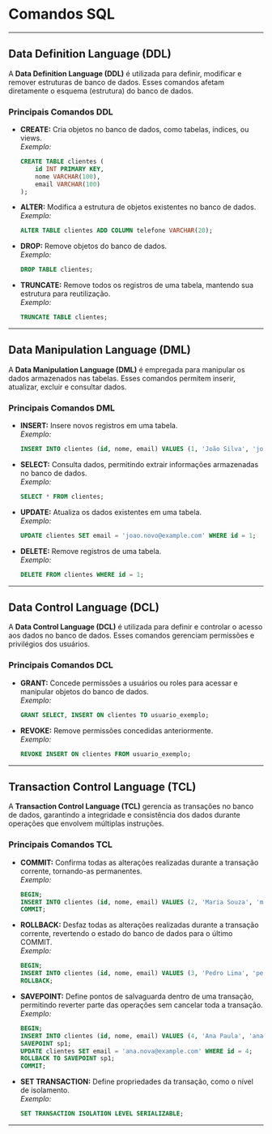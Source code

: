 # Comandos SQL

---

## Data Definition Language (DDL)

A **Data Definition Language (DDL)** é utilizada para definir, modificar e remover estruturas de banco de dados. Esses comandos afetam diretamente o esquema (estrutura) do banco de dados.

### Principais Comandos DDL

- **CREATE:** Cria objetos no banco de dados, como tabelas, índices, ou views.  
  *Exemplo:*
  ```sql
  CREATE TABLE clientes (
      id INT PRIMARY KEY,
      nome VARCHAR(100),
      email VARCHAR(100)
  );
  ```

- **ALTER:** Modifica a estrutura de objetos existentes no banco de dados.  
  *Exemplo:*
  ```sql
  ALTER TABLE clientes ADD COLUMN telefone VARCHAR(20);
  ```

- **DROP:** Remove objetos do banco de dados.  
  *Exemplo:*
  ```sql
  DROP TABLE clientes;
  ```

- **TRUNCATE:** Remove todos os registros de uma tabela, mantendo sua estrutura para reutilização.  
  *Exemplo:*
  ```sql
  TRUNCATE TABLE clientes;
  ```

---

## Data Manipulation Language (DML)

A **Data Manipulation Language (DML)** é empregada para manipular os dados armazenados nas tabelas. Esses comandos permitem inserir, atualizar, excluir e consultar dados.

### Principais Comandos DML

- **INSERT:** Insere novos registros em uma tabela.  
  *Exemplo:*
  ```sql
  INSERT INTO clientes (id, nome, email) VALUES (1, 'João Silva', 'joao@example.com');
  ```

- **SELECT:** Consulta dados, permitindo extrair informações armazenadas no banco de dados.  
  *Exemplo:*
  ```sql
  SELECT * FROM clientes;
  ```

- **UPDATE:** Atualiza os dados existentes em uma tabela.  
  *Exemplo:*
  ```sql
  UPDATE clientes SET email = 'joao.novo@example.com' WHERE id = 1;
  ```

- **DELETE:** Remove registros de uma tabela.  
  *Exemplo:*
  ```sql
  DELETE FROM clientes WHERE id = 1;
  ```

---

## Data Control Language (DCL)

A **Data Control Language (DCL)** é utilizada para definir e controlar o acesso aos dados no banco de dados. Esses comandos gerenciam permissões e privilégios dos usuários.

### Principais Comandos DCL

- **GRANT:** Concede permissões a usuários ou roles para acessar e manipular objetos do banco de dados.  
  *Exemplo:*
  ```sql
  GRANT SELECT, INSERT ON clientes TO usuario_exemplo;
  ```

- **REVOKE:** Remove permissões concedidas anteriormente.  
  *Exemplo:*
  ```sql
  REVOKE INSERT ON clientes FROM usuario_exemplo;
  ```

---

## Transaction Control Language (TCL)

A **Transaction Control Language (TCL)** gerencia as transações no banco de dados, garantindo a integridade e consistência dos dados durante operações que envolvem múltiplas instruções.

### Principais Comandos TCL

- **COMMIT:** Confirma todas as alterações realizadas durante a transação corrente, tornando-as permanentes.  
  *Exemplo:*
  ```sql
  BEGIN;
  INSERT INTO clientes (id, nome, email) VALUES (2, 'Maria Souza', 'maria@example.com');
  COMMIT;
  ```

- **ROLLBACK:** Desfaz todas as alterações realizadas durante a transação corrente, revertendo o estado do banco de dados para o último COMMIT.  
  *Exemplo:*
  ```sql
  BEGIN;
  INSERT INTO clientes (id, nome, email) VALUES (3, 'Pedro Lima', 'pedro@example.com');
  ROLLBACK;
  ```

- **SAVEPOINT:** Define pontos de salvaguarda dentro de uma transação, permitindo reverter parte das operações sem cancelar toda a transação.  
  *Exemplo:*
  ```sql
  BEGIN;
  INSERT INTO clientes (id, nome, email) VALUES (4, 'Ana Paula', 'ana@example.com');
  SAVEPOINT sp1;
  UPDATE clientes SET email = 'ana.nova@example.com' WHERE id = 4;
  ROLLBACK TO SAVEPOINT sp1;
  COMMIT;
  ```

- **SET TRANSACTION:** Define propriedades da transação, como o nível de isolamento.  
  *Exemplo:*
  ```sql
  SET TRANSACTION ISOLATION LEVEL SERIALIZABLE;
  ```

---

